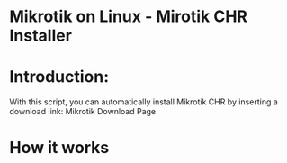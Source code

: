 # Mikrotik on Linux - Mirotik CHR Installer


# Introduction: 
With this script, you can automatically install Mikrotik CHR by inserting a download link: Mikrotik Download Page

# How it works
